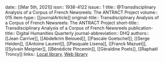date:: [[Mar 5th, 2021]]
issn:: 1938-4122
issue:: 1
title:: @Transdisciplinary Analysis of a Corpus of French Newsreels: The ANTRACT Project
volume:: 015
item-type:: [[journalArticle]]
original-title:: Transdisciplinary Analysis of a Corpus of French Newsreels: The ANTRACT Project
short-title:: Transdisciplinary Analysis of a Corpus of French Newsreels
publication-title:: Digital Humanities Quarterly
journal-abbreviation:: DHQ
authors:: [[Jean Carrive]], [[Abdelkrim Beloued]], [[Pascale Goetschel]], [[Serge Heiden]], [[Antoine Laurent]], [[Pasquale Lisena]], [[Franck Mazuet]], [[Sylvain Meignier]], [[Bénédicte Pincemin]], [[Géraldine Poels]], [[Raphaël Troncy]]
links:: [Local library](zotero://select/groups/2386895/items/BH5GN2SU), [Web library](https://www.zotero.org/groups/2386895/items/BH5GN2SU)
